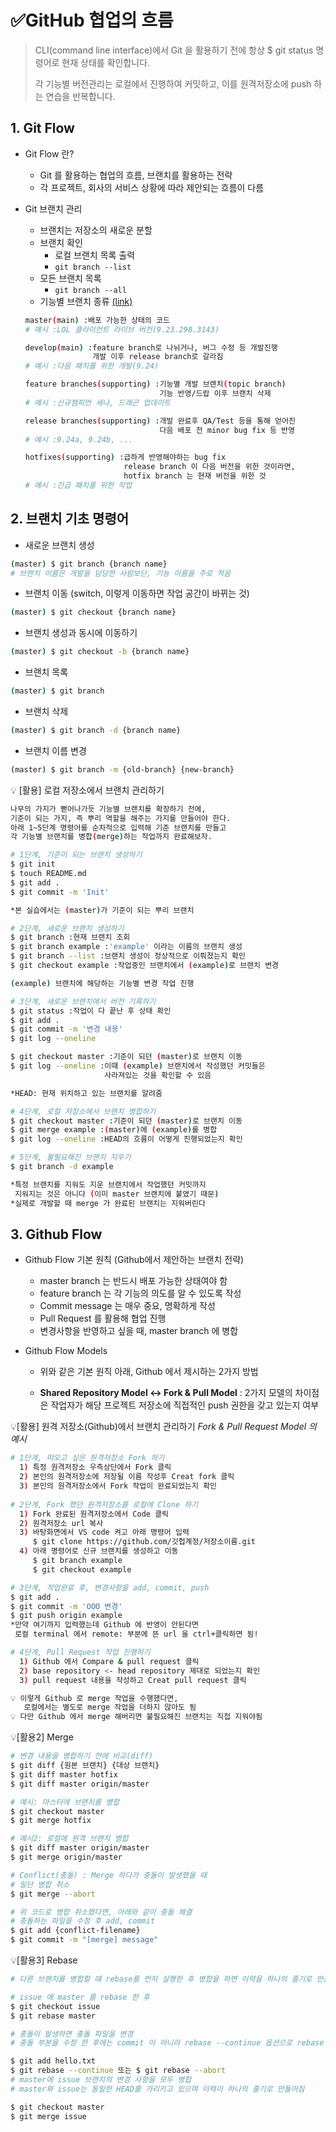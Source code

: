 # ✅GitHub 협업의 흐름

> 
>
> CLI(command line interface)에서 Git 을 활용하기 전에 항상
> $ git status 명령어로 현재 상태를 확인합니다. 
>
> 각 기능별 버전관리는 로컬에서 진행하여 커밋하고,
> 이를 원격저장소에 push 하는 연습을 반복합니다.



## 1. Git Flow

   * Git Flow 란?

     * Git 를 활용하는 협업의 흐름, 브랜치를 활용하는 전략
     * 각 프로젝트, 회사의 서비스 상황에 따라 제안되는 흐름이 다름
     



- Git 브랜치 관리
  - 브랜치는 저장소의 새로운 분할
  - 브랜치 확인
    - 로컬 브랜치 목록 출력
    - `git branch --list`
  - 모든 브랜치 목록
    - `git branch --all`



   * 기능별 브랜치 종류 [(link)](https://nvie.com/posts/a-successful-git-branching-model/)

   ```bash
   master(main) :배포 가능한 상태의 코드
   # 예시 :LOL 클라이언트 라이브 버전(9.23.298.3143)
   
   develop(main) :feature branch로 나뉘거나, 버그 수정 등 개발진행
                  개발 이후 release branch로 갈라짐
   # 예시 :다음 패치를 위한 개발(9.24)
   
   feature branches(supporting) :기능별 개발 브랜치(topic branch)
                                 기능 반영/드랍 이후 브랜치 삭제
   # 예시 :신규챔피언 세나, 드래곤 업데이트
   
   release branches(supporting) :개발 완료후 QA/Test 등을 통해 얻어진
                                 다음 배포 전 minor bug fix 등 반영
   # 예시 :9.24a, 9.24b, ...
   
   hotfixes(supporting) :급하게 반영해야하는 bug fix
                         release branch 이 다음 버전을 위한 것이라면,
                         hotfix branch 는 현재 버전을 위한 것
   # 예시 :긴급 패치를 위한 작업
   ```



## 2. 브랜치 기초 명령어

   * 새로운 브랜치 생성

   ```bash
   (master) $ git branch {branch name}
   # 브랜치 이름은 개발을 담당한 사람보단, 기능 이름을 주로 적음
   ```

   * 브랜치 이동 (switch, 이렇게 이동하면 작업 공간이 바뀌는 것)

   ```bash
   (master) $ git checkout {branch name}
   ```

   * 브랜치 생성과 동시에 이동하기

   ```bash
   (master) $ git checkout -b {branch name}
   ```

   * 브랜치 목록

   ```bash
   (master) $ git branch
   ```

   * 브랜치 삭제

   ```bash
   (master) $ git branch -d {branch name}
   ```

- 브랜치 이름 변경

```bash
(master) $ git branch -m {old-branch} {new-branch}
```



   💡 [활용] 로컬 저장소에서 브랜치 관리하기

   ```bash
   나무의 가지가 뻗어나가듯 기능별 브랜치를 확장하기 전에,
   기준이 되는 가지, 즉 뿌리 역할을 해주는 가지를 만들어야 한다.
   아래 1~5단계 명령어를 순차적으로 입력해 기준 브랜치를 만들고
   각 기능별 브랜치를 병합(merge)하는 작업까지 완료해보자.
   
   # 1단계, 기준이 되는 브랜치 생성하기
   $ git init
   $ touch README.md
   $ git add .
   $ git commit -m 'Init'
   
   *본 실습에서는 (master)가 기준이 되는 뿌리 브랜치
   
   # 2단계, 새로운 브랜치 생성하기
   $ git branch :현재 브랜치 조회
   $ git branch example :'example' 이라는 이름의 브랜치 생성
   $ git branch --list :브랜치 생성이 정상적으로 이뤄졌는지 확인
   $ git checkout example :작업중인 브랜치에서 (example)로 브랜치 변경
   
   (example) 브랜치에 해당하는 기능별 변경 작업 진행
   
   # 3단계, 새로운 브랜치에서 버전 기록하기
   $ git status :작업이 다 끝난 후 상태 확인
   $ git add . 
   $ git commit -m '변경 내용'
   $ git log --oneline
   
   $ git checkout master :기준이 되던 (master)로 브랜치 이동
   $ git log --oneline :이때 (example) 브랜치에서 작성했던 커밋들은 
                        사라져있는 것을 확인할 수 있음
   
   *HEAD: 현재 위치하고 있는 브랜치를 알려줌
   
   # 4단계, 로컬 저장소에서 브랜치 병합하기
   $ git checkout master :기준이 되던 (master)로 브랜치 이동
   $ git merge example :(master)에 (example)를 병합
   $ git log --oneline :HEAD의 흐름이 어떻게 진행되었는지 확인
   
   # 5단계, 불필요해진 브랜치 지우기
   $ git branch -d example 
   
   *특정 브랜치를 지워도 지운 브랜치에서 작업했던 커밋까지
    지워지는 것은 아니다 (이미 master 브랜치에 붙였기 때문)
   *실제로 개발할 때 merge 가 완료된 브랜치는 지워버린다
   ```

   

## 3. Github Flow

   * Github Flow 기본 원칙 (Github에서 제안하는 브랜치 전략)

     * master branch 는 반드시 배포 가능한 상태여야 함
     * feature branch 는 각 기능의 의도를 알 수 있도록 작성
     * Commit message 는 매우 중요, 명확하게 작성
     * Pull Request 를 활용해 협업 진행
     * 변경사항을 반영하고 싶을 때, master branch 에 병합

     

   * Github Flow Models
     * 위와 같은 기본 원칙 아래, Github 에서 제시하는 2가지 방법

     * **Shared Repository Model ↔️ Fork & Pull Model**
       : 2가지 모델의 차이점은 작업자가 해당 프로젝트 저장소에 
        직접적인 push 권한을 갖고 있는지 여부
       
       
       

   💡[활용] 원격 저장소(Github)에서 브랜치 관리하기
                                                       *Fork & Pull Request Model 의 예시*

```bash
# 1단계, 떠오고 싶은 원격저장소 Fork 하기
  1) 특정 원격저장소 우측상단에서 Fork 클릭
  2) 본인의 원격저장소에 저장될 이름 작성후 Creat fork 클릭
  3) 본인의 원격저장소에서 Fork 작업이 완료되었는지 확인
  
# 2단계, Fork 했던 원격저장소를 로컬에 Clone 하기
  1) Fork 완료된 원격저장소에서 Code 클릭
  2) 원격저장소 url 복사
  3) 바탕화면에서 VS code 켜고 아래 명령어 입력
     $ git clone https://github.com/깃헙계정/저장소이름.git
  4) 아래 명령어로 신규 브랜치를 생성하고 이동
     $ git branch example
     $ git checkout example

# 3단계, 작업완료 후, 변경사항을 add, commit, push
$ git add .
$ git commit -m 'OOO 변경'
$ git push origin example
*만약 여기까지 입력했는데 Github 에 반영이 안된다면
 로컬 terminal 에서 remote: 부분에 뜬 url 을 ctrl+클릭하면 됨!

# 4단계, Pull Request 작업 진행하기
  1) Github 에서 Compare & pull request 클릭
  2) base repository <- head repository 제대로 되었는지 확인
  3) pull request 내용을 작성하고 Creat pull request 클릭

💡 이렇게 Github 로 merge 작업을 수행했다면, 
   로컬에서는 별도로 merge 작업을 더하지 않아도 됨
💡 다만 Github 에서 merge 해버리면 불필요해진 브랜치는 직접 지워야됨
```



   💡[활용2] Merge

```bash
# 변경 내용을 병합하기 전에 비교(diff)
$ git diff {원본 브랜치} {대상 브랜치}
$ git diff master hotfix
$ git diff master origin/master

# 예시: 마스터에 브랜치를 병합
$ git checkout master
$ git merge hotfix

# 예시2: 로컬에 원격 브랜치 병합
$ git diff master origin/master
$ git merge origin/master

# Conflict(충돌) : Merge 하다가 충돌이 발생했을 때
# 일단 병합 취소
$ git merge --abort

# 위 코드로 병합 취소했다면, 아래와 같이 충돌 해결
# 충돌하는 파일을 수정 후 add, commit
$ git add {conflict-filename}
$ git commit -m "[merge] message"
```



   💡[활용3] Rebase

```bash
# 다른 브랜치를 병합할 때 rebase를 먼저 실행한 후 병합을 하면 이력을 하나의 줄기로 만듦

# issue 에 master 를 rebase 한 후
$ git checkout issue
$ git rebase master

# 충돌이 발생하면 충돌 파일을 변경
# 충돌 부분을 수정 한 후에는 commit 이 아니라 rebase --continue 옵션으로 rebase 수행

$ git add hello.txt
$ git rebase --continue 또는 $ git rebase --abort
# master에 issue 브랜치의 변경 사항을 모두 병합
# master와 issue는 동일한 HEAD를 가리키고 있으며 이력이 하나의 줄기로 만들어짐

$ git checkout master
$ git merge issue
```

